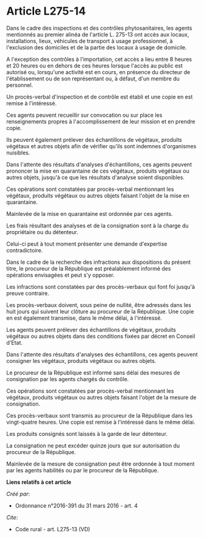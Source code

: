 # Article L275-14

Dans le cadre des inspections et des contrôles phytosanitaires, les agents mentionnés au premier alinéa de l'article L.
275-13 ont accès aux locaux, installations, lieux, véhicules de transport à usage professionnel, à l'exclusion des domiciles
et de la partie des locaux à usage de domicile. 

A l'exception des contrôles à l'importation, cet accès a lieu entre 8 heures et 20 heures ou en dehors de ces heures lorsque
l'accès au public est autorisé ou, lorsqu'une activité est en cours, en présence du directeur de l'établissement ou de son
représentant ou, à défaut, d'un membre du personnel. 

Un procès-verbal d'inspection et de contrôle est établi et une copie en est remise à l'intéressé. 

Ces agents peuvent recueillir sur convocation ou sur place les renseignements propres à l'accomplissement de leur mission et
en prendre copie. 

Ils peuvent également prélever des échantillons de végétaux, produits végétaux et autres objets afin de vérifier qu'ils sont
indemnes d'organismes nuisibles. 

Dans l'attente des résultats d'analyses d'échantillons, ces agents peuvent prononcer la mise en quarantaine de ces végétaux,
produits végétaux ou autres objets, jusqu'à ce que les résultats d'analyse soient disponibles. 

Ces opérations sont constatées par procès-verbal mentionnant les végétaux, produits végétaux ou autres objets faisant l'objet
de la mise en quarantaine. 

Mainlevée de la mise en quarantaine est ordonnée par ces agents. 

Les frais résultant des analyses et de la consignation sont à la charge du propriétaire ou du détenteur. 

Celui-ci peut à tout moment présenter une demande d'expertise contradictoire. 

Dans le cadre de la recherche des infractions aux dispositions du présent titre, le procureur de la République est
préalablement informé des opérations envisagées et peut s'y opposer. 

Les infractions sont constatées par des procès-verbaux qui font foi jusqu'à preuve contraire. 

Les procès-verbaux doivent, sous peine de nullité, être adressés dans les huit jours qui suivent leur clôture au procureur de
la République. Une copie en est également transmise, dans le même délai, à l'intéressé. 

Les agents peuvent prélever des échantillons de végétaux, produits végétaux ou autres objets dans des conditions fixées par
décret en Conseil d'Etat. 

Dans l'attente des résultats d'analyses des échantillons, ces agents peuvent consigner les végétaux, produits végétaux ou
autres objets. 

Le procureur de la République est informé sans délai des mesures de consignation par les agents chargés du contrôle. 

Ces opérations sont constatées par procès-verbal mentionnant les végétaux, produits végétaux ou autres objets faisant l'objet
de la mesure de consignation. 

Ces procès-verbaux sont transmis au procureur de la République dans les vingt-quatre heures. Une copie est remise à
l'intéressé dans le même délai. 

Les produits consignés sont laissés à la garde de leur détenteur. 

La consignation ne peut excéder quinze jours que sur autorisation du procureur de la République. 

Mainlevée de la mesure de consignation peut être ordonnée à tout moment par les agents habilités ou par le procureur de la
République.

**Liens relatifs à cet article**

_Créé par_:

  - Ordonnance n°2016-391 du 31 mars 2016 - art. 4

_Cite_:

  - Code rural - art. L275-13 (VD)

